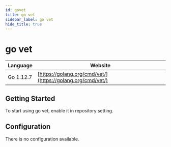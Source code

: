```yaml
---
id: govet
title: go vet
sidebar_label: go vet
hide_title: true
---
```


# go vet

| Language | Website |
| -------- | -------- |
| Go 1.12.7 | [https://golang.org/cmd/vet/](https://golang.org/cmd/vet/) |

## Getting Started

To start using go vet, enable it in repository setting.

## Configuration

There is no configuration available.

